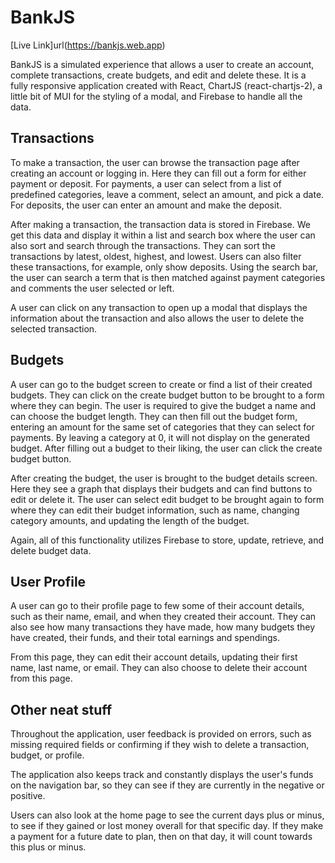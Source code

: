 # BankJS

[Live Link]url(https://bankjs.web.app)

BankJS is a simulated experience that allows a user to create an account, complete transactions, create budgets, and edit and delete these. It is a fully responsive application created with React, ChartJS (react-chartjs-2), a little bit of MUI for the styling of a modal, and Firebase to handle all the data.

## Transactions

To make a transaction, the user can browse the transaction page after creating an account or logging in. Here they can fill out a form for either payment or deposit. For payments, a user can select from a list of predefined categories, leave a comment, select an amount, and pick a date. For deposits, the user can enter an amount and make the deposit.

After making a transaction, the transaction data is stored in Firebase. We get this data and display it within a list and search box where the user can also sort and search through the transactions. They can sort the transactions by latest, oldest, highest, and lowest. Users can also filter these transactions, for example, only show deposits. Using the search bar, the user can search a term that is then matched against payment categories and comments the user selected or left.

A user can click on any transaction to open up a modal that displays the information about the transaction and also allows the user to delete the selected transaction.

## Budgets

A user can go to the budget screen to create or find a list of their created budgets. They can click on the create budget button to be brought to a form where they can begin. The user is required to give the budget a name and can choose the budget length. They can then fill out the budget form, entering an amount for the same set of categories that they can select for payments. By leaving a category at 0, it will not display on the generated budget. After filling out a budget to their liking, the user can click the create budget button.

After creating the budget, the user is brought to the budget details screen. Here they see a graph that displays their budgets and can find buttons to edit or delete it. The user can select edit budget to be brought again to form where they can edit their budget information, such as name, changing category amounts, and updating the length of the budget.

Again, all of this functionality utilizes Firebase to store, update, retrieve, and delete budget data.

## User Profile

A user can go to their profile page to few some of their account details, such as their name, email, and when they created their account. They can also see how many transactions they have made, how many budgets they have created, their funds, and their total earnings and spendings.

From this page, they can edit their account details, updating their first name, last name, or email. They can also choose to delete their account from this page.

## Other neat stuff

Throughout the application, user feedback is provided on errors, such as missing required fields or confirming if they wish to delete a transaction, budget, or profile.

The application also keeps track and constantly displays the user's funds on the navigation bar, so they can see if they are currently in the negative or positive.

Users can also look at the home page to see the current days plus or minus, to see if they gained or lost money overall for that specific day. If they make a payment for a future date to plan, then on that day, it will count towards this plus or minus.
